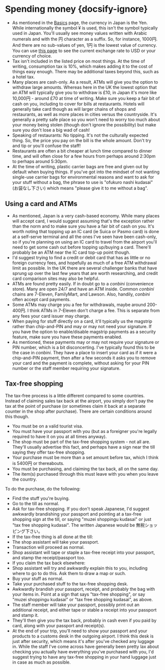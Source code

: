 # Spending money {docsify-ignore}

- As mentioned in the [Basics](before-trip/basics.md) page, the currency in Japan is the Yen. While internationally the symbol ¥ is used, this isn't the symbol typically used in Japan. You'll usually see money values written with Arabic numerals and with the 円 character as a suffix. So, for instance, 1000円. And there are no sub-values of yen, 1円 is the lowest value of currency. You can use [this page](https://fx-rate.net/calculator/?c_input=JPY&cp_input=USD&amount_from=1000) to see the current exchange rate to USD or your currency of choice.
- Tax isn't included in the listed price on most things. At the time of writing, consumption tax is 10%, which makes adding it to the cost of things easy enough. There may be additional taxes beyond this, such as a hotel tax.
- Many places are cash-only. As a result, ATMs will give you the option to withdraw large amounts. Whereas here in the UK the lowest option that an ATM will typically give you to withdraw is £10, in Japan it's more like 10,000円 - around £70 at time of writing. Make sure you keep a fair bit of cash on you, including to cover for bills at restaurants. Hotels will generally take card though as will larger chains of shops and restaurants, as well as more places in cities versus the countryside. It's generally a pretty safe place so you won't need to worry too much about your money being stolen (though don't ignore the possibility) but make sure you don't lose a big wad of cash!
- Speaking of restaurants: No tipping. It's not the culturally expected thing. So, the price you pay on the bill is the whole amount. Don't try and tip or you'll confuse the staff!
- Restaurants are often a bit cheaper at lunch time compared to dinner time, and will often close for a few hours from perhaps around 2:30pm to perhaps around 5:30pm.
- At the time of writing, plastic carrier bags are free and given out by default when buying things. If you've got into the mindset of not wanting single-use carrier bags for environmental reasons and want to ask for your stuff without a bag, the phrase to use is "ofukuro nashi kudasai" (お袋なし下さい) which means "please give it to me without a bag".

## Using a card and ATMs

- As mentioned, Japan is a very cash-based economy. While many places will accept card, I would suggest assuming that's the exception rather than the norm and to make sure you have a fair bit of cash on you. It's worth noting that topping up an IC card (ie Suica or Pasmo card) is done at a self-serve terminal and all the ones I've seen have been cash-only, so if you're planning on using an IC card to travel from the airport you'll need to get some cash out before topping up/buying a card. There'll probably be an ATM near the IC card top-up point though.
- I'd suggest trying to find a credit or debit card that has as little or no foreign currency fees, and hopefully as much of a free ATM withdrawal limit as possible. In the UK there are several challenger banks that have sprung up over the last few years that are worth researching, and credit card comparison sites may also be helpful.
- ATMs are found pretty easily. If in doubt go to a *conbini* (convenience store). Many are open 24/7 and have an ATM inside. Common *conbini* chains are 7-Eleven, FamilyMart, and Lawson. Also, handily, *conbini* often accept card payments.
- Some ATMs may charge you a fee for withdrawals, maybe around 200-400円. I think ATMs in 7-Eleven don't charge a fee. This is separate from any fees your card issuer may charge.
- When paying for stuff directly on a card, it'll typically us the magstrip rather than chip-and-PIN and may or may not need your signature. If you have the option to enable/disable magstrip payments as a security feature, make sure you have these payments enabled.
- As mentioned, these payments may or may not require your signature or PIN number, which is a bit disconcerting. I've typically found this to be the case in *conbini*. They have a place to insert your card as if it were a chip-and-PIN payment, then after a few seconds it asks you to remove your card and the payment is complete, without asking for your PIN number or the staff member requiring your signature. 

## Tax-free shopping

The tax-free process is a little different compared to some countries. Instead of claiming sales tax back at the airport, you simply don't pay the tax at the point of purchase (or sometimes claim it back at a separate counter in the shop after purchase). There are certain conditions around this though.

- You must be on a valid tourist visa.
- You must have your passport with you (but as a foreigner you're legally required to have it on you at all times anyway).
- The shop must be part of the tax-free shopping system - not all are. They'll usually advertise this fact, and perhaps have a sign near the till saying they offer tax-free shopping.
- Your purchase must be more than a set amount before tax, which I think is 5400円 or thereabouts.
- You must be purchasing, and claiming the tax back, all on the same day.
- The item(s) purchased through this must leave with you when you leave the country.

To do the purchase, do the following:

- Find the stuff you're buying.
- Go to the till as normal.
- Ask for tax-free shopping. If you don't speak Japanese, I'd suggest awkwardly brandishing your passport and pointing at a tax-free shopping sign at the till, or saying "muzei shoppingu kudasai" or just "tax free shopping kudasai". The written Japanese would be 無税ショッピング下さい。
- If the tax-free thing is all done at the till:
 - The shop assistant will take your passport.
 - Transaction will proceed as normal.
 - Shop assistant will tape or staple a tax-free receipt into your passport, and stamp the receipt/passport too.
- If you claim the tax back elsewhere:
 - Shop assistant will try and awkwardly explain this to you, including where to go to do this. Ask them to draw a map or such.
 - Buy your stuff as normal.
 - Take your purchased stuff to the tax-free shopping desk.
 - Awkwardly brandish your passport, receipt, and probably the bag with your items in. Point at a sign that says "tax-free shopping", or say "muzei shoppingu kudasai" or "tax free shopping kudasai", as above.
 - The staff member will take your passport, possibly print out an additional receipt, and either tape or stable a receipt into your passport and stamp it.
 - They'll then give you the tax back, probably in cash even if you paid by card, along with your passport and receipt(s).
- At the end of your trip, you'll need to show your passport and your products to a customs desk in the outgoing airport. I think this desk is just after security, which means it's after you've checked any luggage in. While the staff I've come across have generally been pretty lax about checking you actually have everything you've purchased with you, I'd suggest trying to have any tax-free shopping in your hand luggage just in case as much as possible.
